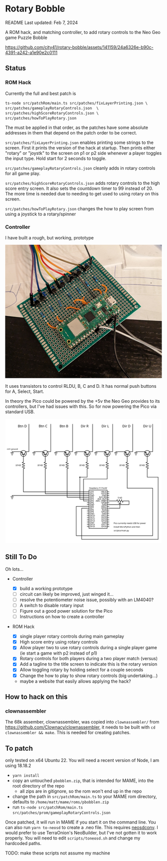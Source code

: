 # Rotary Bobble

README Last updated: Feb 7, 2024

A ROM hack, and matching controller, to add rotary controls to the Neo Geo game Puzzle Bobble

https://github.com/city41/rotary-bobble/assets/141159/24a6326e-b90c-4391-a242-a1e90e2c0111

## Status

### ROM Hack

Currently the full and best patch is

```
ts-node src/patchRom/main.ts src/patches/fixLayerPrinting.json \
src/patches/gameplayRotaryControls.json  \
src/patches/highScoreRotaryControls.json \
src/patches/howToPlayRotary.json
```

The must be applied in that order, as the patches have some absolute addresses in them that depend on the patch order to be correct.

`src/patches/fixLayerPrinting.json` enables printing some strings to the screen. First it prints the version of the hack at startup. Then prints either "rotary" or "joystk" to the screen on p1 or p2 side whenever a player toggles the input type. Hold start for 2 seconds to toggle.

`src/patches/gameplayRotaryControls.json` cleanly adds in rotary controls for all game play.

`src/patches/highScoreRotaryControls.json` adds rotary controls to the high score entry screen. It also sets the countdown timer to 99 instead of 20. The more time is needed due to needing to get used to using rotary on this screen.

`src/patches/howToPlayRotary.json` changes the how to play screen from using a joystick to a rotary/spinner

### Controller

I have built a rough, but working, prototype

![controller prototype](https://github.com/city41/rotary-bobble/blob/main/prototypeBoard.png?raw=true)

It uses transistors to control RLDU, B, C and D. It has normal push buttons for A, Select, Start.

In theory the Pico could be powered by the +5v the Neo Geo provides to its controllers, but I've had issues with this. So for now powering the Pico via standard USB.

![controller schematic](https://github.com/city41/rotary-bobble/blob/main/controllerSchematic.svg?raw=true)

## Still To Do

Oh lots...

- Controller

  - [x] build a working prototype
  - [ ] circuit can likely be improved, just winged it...
  - [ ] resolve the potentiometer noise issue, possibly with an LM4040?
  - [ ] A switch to disable rotary input
  - [ ] Figure out a good power solution for the Pico
  - [ ] Instructions on how to create a controller

- ROM Hack
  - [x] single player rotary controls during main gameplay
  - [x] High score entry using rotary controls
  - [x] Allow player two to use rotary controls during a single player game (ie start a game with p2 instead of p1)
  - [x] Rotary controls for both players during a two player match (versus)
  - [x] Add a tagline to the title screen to indicate this is the rotary version
  - [x] Allow toggling rotary by holding select for a couple seconds
  - [x] Change the how to play to show rotary controls (big undertaking...)
  - maybe a website that easily allows applying the hack?

## How to hack on this

### clownassembler

The 68k assember, clownassembler, was copied into `clownassembler/` from https://github.com/Clownacy/clownassembler,
it needs to be built with `cd clownassembler && make`. This is needed for creating patches.

## To patch

only tested on x64 Ubuntu 22. You will need a recent version of Node, I am using 18.18.2

- `yarn install`
- copy an untouched `pbobblen.zip`, that is intended for MAME, into the root directory of the repo
  - all zips are in gitignore, so the rom won't end up in the repo
- change the path in `src/patchRom/main.ts` to your MAME rom directory, defaults to `/home/matt/mame/roms/pbobblen.zip`
- run `ts-node src/patchRom/main.ts src/patches/prom/gameplayRotaryControls.json`

Once patched, it will run in MAME if you start it on the command line. You can also run `yarn to-neosd` to create a .neo file. This requires [neosdconv](https://github.com/city41/neosdconv). I would prefer to use TerraOnion's NeoBuilder, but I've not gotten it to work properly. You will need to edit `scripts/toneosd.sh` and change my hardcoded paths.

TODO: make these scripts not assume my machine
